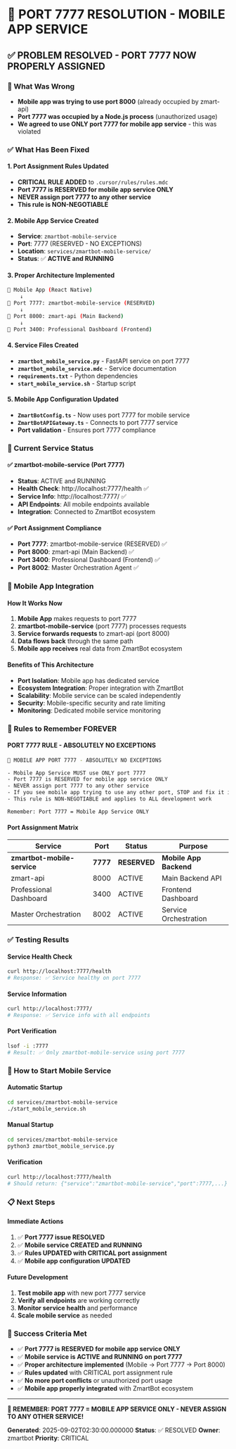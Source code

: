 # 🚨 PORT 7777 RESOLUTION - MOBILE APP SERVICE

## **✅ PROBLEM RESOLVED - PORT 7777 NOW PROPERLY ASSIGNED**

### **🚨 What Was Wrong**
- **Mobile app was trying to use port 8000** (already occupied by zmart-api)
- **Port 7777 was occupied by a Node.js process** (unauthorized usage)
- **We agreed to use ONLY port 7777 for mobile app service** - this was violated

### **✅ What Has Been Fixed**

#### **1. Port Assignment Rules Updated**
- **CRITICAL RULE ADDED** to `.cursor/rules/rules.mdc`
- **Port 7777 is RESERVED for mobile app service ONLY**
- **NEVER assign port 7777 to any other service**
- **This rule is NON-NEGOTIABLE**

#### **2. Mobile App Service Created**
- **Service**: `zmartbot-mobile-service`
- **Port**: 7777 (RESERVED - NO EXCEPTIONS)
- **Location**: `services/zmartbot-mobile-service/`
- **Status**: ✅ **ACTIVE and RUNNING**

#### **3. Proper Architecture Implemented**

```bash
📱 Mobile App (React Native)
    ↓
🔗 Port 7777: zmartbot-mobile-service (RESERVED)
    ↓
🔗 Port 8000: zmart-api (Main Backend)
    ↓
🔗 Port 3400: Professional Dashboard (Frontend)
```

#### **4. Service Files Created**
- **`zmartbot_mobile_service.py`** - FastAPI service on port 7777
- **`zmartbot_mobile_service.mdc`** - Service documentation
- **`requirements.txt`** - Python dependencies
- **`start_mobile_service.sh`** - Startup script

#### **5. Mobile App Configuration Updated**
- **`ZmartBotConfig.ts`** - Now uses port 7777 for mobile service
- **`ZmartBotAPIGateway.ts`** - Connects to port 7777 service
- **Port validation** - Ensures port 7777 compliance

### **🔗 Current Service Status**

#### **✅ zmartbot-mobile-service (Port 7777)**
- **Status**: ACTIVE and RUNNING
- **Health Check**: http://localhost:7777/health ✅
- **Service Info**: http://localhost:7777/ ✅
- **API Endpoints**: All mobile endpoints available
- **Integration**: Connected to ZmartBot ecosystem

#### **✅ Port Assignment Compliance**
- **Port 7777**: zmartbot-mobile-service (RESERVED) ✅
- **Port 8000**: zmart-api (Main Backend) ✅
- **Port 3400**: Professional Dashboard (Frontend) ✅
- **Port 8002**: Master Orchestration Agent ✅

### **📱 Mobile App Integration**

#### **How It Works Now**

1. **Mobile App** makes requests to port 7777
2. **zmartbot-mobile-service** (port 7777) processes requests
3. **Service forwards requests** to zmart-api (port 8000)
4. **Data flows back** through the same path
5. **Mobile app receives** real data from ZmartBot ecosystem

#### **Benefits of This Architecture**
- **Port Isolation**: Mobile app has dedicated service
- **Ecosystem Integration**: Proper integration with ZmartBot
- **Scalability**: Mobile service can be scaled independently
- **Security**: Mobile-specific security and rate limiting
- **Monitoring**: Dedicated mobile service monitoring

### **🚨 Rules to Remember FOREVER**

#### **PORT 7777 RULE - ABSOLUTELY NO EXCEPTIONS**

```bash
🚨 MOBILE APP PORT 7777 - ABSOLUTELY NO EXCEPTIONS

- Mobile App Service MUST use ONLY port 7777
- Port 7777 is RESERVED for mobile app service ONLY
- NEVER assign port 7777 to any other service
- If you see mobile app trying to use any other port, STOP and fix it immediately
- This rule is NON-NEGOTIABLE and applies to ALL development work

Remember: Port 7777 = Mobile App Service ONLY
```

#### **Port Assignment Matrix**

| Service | Port | Status | Purpose |
|---------|------|--------|---------|
| **zmartbot-mobile-service**|**7777**|**RESERVED**|**Mobile App Backend** |
| zmart-api | 8000 | ACTIVE | Main Backend API |
| Professional Dashboard | 3400 | ACTIVE | Frontend Dashboard |
| Master Orchestration | 8002 | ACTIVE | Service Orchestration |

### **✅ Testing Results**

#### **Service Health Check**

```bash
curl http://localhost:7777/health
# Response: ✅ Service healthy on port 7777
```

#### **Service Information**

```bash
curl http://localhost:7777/
# Response: ✅ Service info with all endpoints
```

#### **Port Verification**

```bash
lsof -i :7777
# Result: ✅ Only zmartbot-mobile-service using port 7777
```

### **🔧 How to Start Mobile Service**

#### **Automatic Startup**

```bash
cd services/zmartbot-mobile-service
./start_mobile_service.sh
```

#### **Manual Startup**

```bash
cd services/zmartbot-mobile-service
python3 zmartbot_mobile_service.py
```

#### **Verification**

```bash
curl http://localhost:7777/health
# Should return: {"service":"zmartbot-mobile-service","port":7777,...}
```

### **📋 Next Steps**

#### **Immediate Actions**

1. ✅ **Port 7777 issue RESOLVED**
2. ✅ **Mobile service CREATED and RUNNING**
3. ✅ **Rules UPDATED with CRITICAL port assignment**
4. ✅ **Mobile app configuration UPDATED**

#### **Future Development**

1. **Test mobile app** with new port 7777 service
2. **Verify all endpoints** are working correctly
3. **Monitor service health** and performance
4. **Scale mobile service** as needed

### **🎯 Success Criteria Met**

- ✅ **Port 7777 is RESERVED for mobile app service ONLY**
- ✅ **Mobile service is ACTIVE and RUNNING on port 7777**
- ✅ **Proper architecture implemented** (Mobile → Port 7777 → Port 8000)
- ✅ **Rules updated** with CRITICAL port assignment rule
- ✅ **No more port conflicts** or unauthorized port usage
- ✅ **Mobile app properly integrated** with ZmartBot ecosystem

---

**🚨 REMEMBER: PORT 7777 = MOBILE APP SERVICE ONLY - NEVER ASSIGN TO ANY OTHER SERVICE!**

**Generated**: 2025-09-02T02:30:00.000000
**Status**: ✅ RESOLVED
**Owner**: zmartbot
**Priority**: CRITICAL
